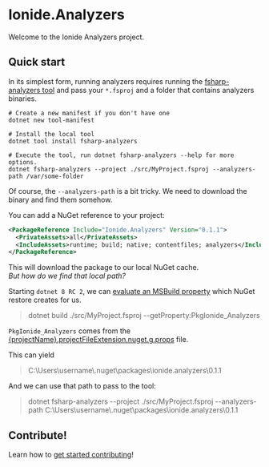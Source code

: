 # Ionide.Analyzers

Welcome to the Ionide Analyzers project.

## Quick start

In its simplest form, running analyzers requires running the [fsharp-analyzers tool](https://www.nuget.org/packages/fsharp-analyzers) and pass your `*.fsproj` and a folder that contains analyzers binaries.

```shell
# Create a new manifest if you don't have one
dotnet new tool-manifest

# Install the local tool
dotnet tool install fsharp-analyzers

# Execute the tool, run dotnet fsharp-analyzers --help for more options. 
dotnet fsharp-analyzers --project ./src/MyProject.fsproj --analyzers-path /var/some-folder
```

Of course, the `--analyzers-path` is a bit tricky. We need to download the binary and find them somehow.

You can add a NuGet reference to your project:

```xml
<PackageReference Include="Ionide.Analyzers" Version="0.1.1">
  <PrivateAssets>all</PrivateAssets>
  <IncludeAssets>runtime; build; native; contentfiles; analyzers</IncludeAssets>
</PackageReference>
```

This will download the package to our local NuGet cache.  
*But how do we find that local path?*

Starting `dotnet 8 RC 2`, we can [evaluate an MSBuild property](https://devblogs.microsoft.com/dotnet/announcing-dotnet-8-rc2/#msbuild-simple-cli-based-project-evaluation) which NuGet restore creates for us.

> dotnet build ./src/MyProject.fsproj --getProperty:PkgIonide_Analyzers

`PkgIonide_Analyzers` comes from the [{projectName}.projectFileExtension.nuget.g.props](https://learn.microsoft.com/en-us/nuget/reference/msbuild-targets#restore-outputs) file.

This can yield

> C:\Users\username\\.nuget\packages\ionide.analyzers\0.1.1

And we can use that path to pass to the tool:

> dotnet fsharp-analyzers --project ./src/MyProject.fsproj --analyzers-path C:\Users\username\\.nuget\packages\ionide.analyzers\0.1.1

## Contribute!

Learn how to [get started contributing]({{fsdocs-next-page-link}})!
